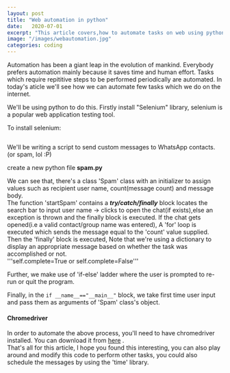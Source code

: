 ```yaml
---
layout: post
title: "Web automation in python"
date:   2020-07-01
excerpt: "This article covers,how to automate tasks on web using python and selenium"
image: "/images/webautomation.jpg"
categories: coding
---
```



Automation has been a giant leap in the evolution of mankind.
Everybody prefers automation mainly because it saves time and human effort.
Tasks which require repititive steps to be performed periodically are automated.
In today's aticle we'll see how we can automate few tasks which we do on the internet.

We'll be using python to do this.
Firstly install "Selenium" library, selenium is a popular web application testing tool.

To install selenium:<br>
``` pip install -u selenium
```

We'll be writing a script to send custom messages to WhatsApp contacts. (or spam, lol :P)

create a new python file <b>spam.py</b>


<script src="https://gist-it.appspot.com/https://github.com/prajwalkulkarni/whatspam/blob/master/spam.py"></script>

We can see that, there's a class 'Spam' class with an initializer to assign values such as recipient user name, count(message count) and message body.<br>
The function 'startSpam' contains a <i><b>try/catch/finally</b></i> block locates the search bar to input user name -> clicks to open the chat(if exists),else an exception is thrown and the finally block is executed.
If the chat gets opened(i.e a valid contact/group name was entered),
A 'for' loop is executed which sends the message equal to the 'count' value supplied.
Then the 'finally' block is executed, Note that we're using a dictionary to display an appropriate message based on whether the task was accomplished or not.<br>
'''self.complete=True or self.complete=False'''<br>

Further, we make use of 'if-else' ladder where the user is prompted to re-run or quit the program.

Finally, in the ```if __name__=="__main__"``` block, we take first time user input and pass them as arguments of 'Spam' class's object.

<h4>Chromedriver</h4>
In order to automate the above process, you'll need to have chromedriver installed.
You can download it from <a href="https://chromedriver.chromium.org/downloads" target="_blank">here</a> .<br>
That's all for this article, I hope you found this interesting, you can also play around and modify this code to perform other tasks, you could also schedule the messages by using the 'time' library.
